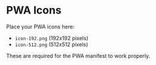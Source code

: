 # PWA Icons

Place your PWA icons here:

- `icon-192.png` (192x192 pixels)
- `icon-512.png` (512x512 pixels)

These are required for the PWA manifest to work properly.
